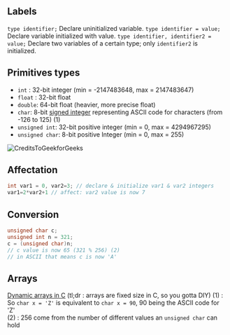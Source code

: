 ## Labels

`type identifier;`
Declare uninitialized variable.
`type identifier = value;`
Declare variable initialized with value.
`type identifier, identifier2 = value;`
Declare two variables of a certain type; only `identifier2` is initialized.

## Primitives types
- `int` : 32-bit integer (min = -2147483648, max = 2147483647)
- `float` : 32-bit float
- `double`: 64-bit float (heavier, more precise float)
- `char`: 8-bit [signed integer][1] representing ASCII code for characters (from -126 to 125) (1)
- `unsigned int`: 32-bit positive integer (min = 0, max = 4294967295)
- `unsigned char`: 8-bit positive Integer (min = 0, max = 255)

![CreditsToGeekforGeeks](https://miro.medium.com/max/1236/1*nxvDj8VA-qtQ_ILoZQgaCg.jpeg)

## Affectation
```c
int var1 = 0, var2=3; // declare & initialize var1 & var2 integers
var1=2*var2+1 // affect: var2 value is now 7
```

## Conversion
```c
unsigned char c;
unsigned int n = 321;
c = (unsigned char)n;
// c value is now 65 (321 % 256) (2)
// in ASCII that means c is now 'A'
```

## Arrays
[Dynamic arrays in C][3] (tl;dr : arrays are fixed size in C, so you gotta DIY)
(1) : So `char x = 'Z'` is equivalent to `char x = 90`, 90 being the ASCII code for 'Z'  
(2) : 256 come from the number of different values an `unsigned char` can hold  

[1]: https://stackoverflow.com/questions/247873/signed-versus-unsigned-integers
[2]: https://medium.com/@nickteixeira/how-to-explain-to-my-wife-what-i-do-how-do-you-get-the-maximum-and-minimum-values-for-integer-befdc263a3a2
[3]: https://medium.com/@imjacobclark/working-with-dynamic-arrays-in-c-c7d40a3cea01